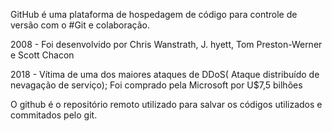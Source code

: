 GitHub é uma plataforma de hospedagem de código para controle de versão com o #Git e colaboração.

2008 - Foi desenvolvido por Chris Wanstrath, J. hyett, Tom Preston-Werner e Scott Chacon

2018 - Vítima de uma dos maiores ataques de DDoS( Ataque distribuído de nevagação de serviço); Foi comprado pela Microsoft por U$7,5 bilhões

O github é o repositório remoto utilizado para  salvar os códigos utilizados e commitados pelo git.
